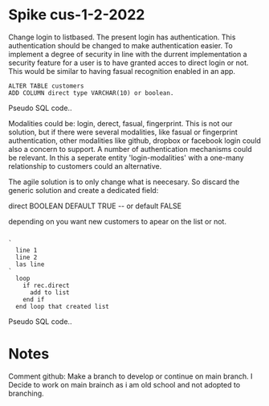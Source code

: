 # Spike cus-1-2-2022


Change login to listbased. The present login has authentication. This authentication should be changed to make authentication easier. To implement a degree of security in line with the durrent implementation a security feature for a user is to have granted acces to direct login or not. This would be similar to having fasual recognition enabled in an app.
```
ALTER TABLE customers
ADD COLUMN direct type VARCHAR(10) or boolean.
```
Pseudo SQL code..

Modalities could be: login, derect, fasual, fingerprint. This is not our solution, but if there were several modalities, like fasual or fingerprint authentication, other modalities like github, dropbox or facebook login could also a concern to support. A number of authentication mechanisms could be relevant. In this a seperate entity 'login-modalities' with a one-many relationship to customers could an alternative. 

The agile solution is to only change what is neecesary. So discard the generic solution and create a dedicated field:

direct BOOLEAN DEFAULT TRUE -- or default FALSE

depending on you want new customers to apear on the list or not.
```

`
  line 1
  line 2
  las line
`
  loop
    if rec.direct
	  add to list
	end if
  end loop that created list
``` 
Pseudo SQL code..



# Notes
Comment github: Make a branch to develop or continue on main branch. 
I Decide to work on main brainch as i am old school and not adopted
to branching.
